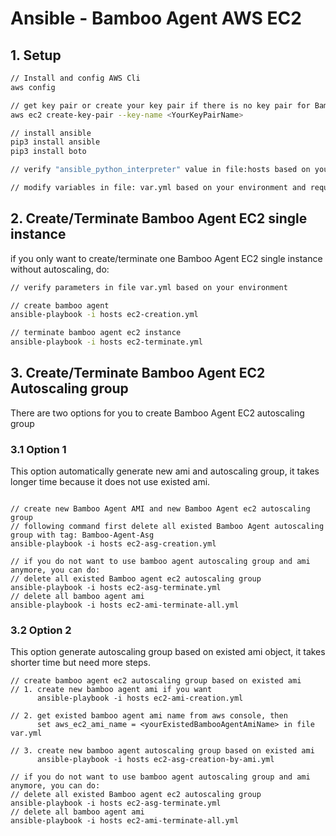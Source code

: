 # Ansible - Bamboo Agent AWS EC2

## 1. Setup

```sh
// Install and config AWS Cli
aws config

// get key pair or create your key pair if there is no key pair for Bamboo
aws ec2 create-key-pair --key-name <YourKeyPairName>

// install ansible 
pip3 install ansible 
pip3 install boto 

// verify "ansible_python_interpreter" value in file:hosts based on your local python environment 

// modify variables in file: var.yml based on your environment and requirement

```

## 2. Create/Terminate  Bamboo Agent EC2 single instance

if you only want to create/terminate one Bamboo Agent EC2 single instance without autoscaling, do: 

```sh
// verify parameters in file var.yml based on your environment 

// create bamboo agent  
ansible-playbook -i hosts ec2-creation.yml

// terminate bamboo agent ec2 instance 
ansible-playbook -i hosts ec2-terminate.yml
```

## 3. Create/Terminate Bamboo Agent EC2 Autoscaling group 

There are two options for you to create  Bamboo Agent EC2 autoscaling group

### 3.1 Option 1

This option automatically generate new ami and autoscaling group, it takes longer time because it does not use existed ami.

```

// create new Bamboo Agent AMI and new Bamboo Agent ec2 autoscaling group 
// following command first delete all existed Bamboo Agent autoscaling group with tag: Bamboo-Agent-Asg
ansible-playbook -i hosts ec2-asg-creation.yml 

// if you do not want to use bamboo agent autoscaling group and ami anymore, you can do:
// delete all existed Bamboo agent ec2 autoscaling group 
ansible-playbook -i hosts ec2-asg-terminate.yml
// delete all bamboo agent ami
ansible-playbook -i hosts ec2-ami-terminate-all.yml 
```

### 3.2 Option 2

This option generate autoscaling group based on existed ami object, it takes shorter time but need more steps.

```
// create bamboo agent ec2 autoscaling group based on existed ami 
// 1. create new bamboo agent ami if you want 
      ansible-playbook -i hosts ec2-ami-creation.yml

// 2. get existed bamboo agent ami name from aws console, then
      set aws_ec2_ami_name = <yourExistedBambooAgentAmiName> in file var.yml

// 3. create new bamboo agent autoscaling group based on existed ami
      ansible-playbook -i hosts ec2-asg-creation-by-ami.yml

// if you do not want to use bamboo agent autoscaling group and ami anymore, you can do:
// delete all existed Bamboo agent ec2 autoscaling group 
ansible-playbook -i hosts ec2-asg-terminate.yml
// delete all bamboo agent ami 
ansible-playbook -i hosts ec2-ami-terminate-all.yml 

```


